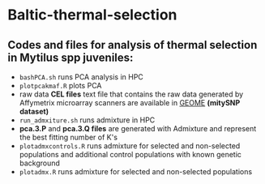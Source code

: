 # Baltic-thermal-selection

## Codes and files for analysis of thermal selection in Mytilus spp juveniles:

- `bashPCA.sh` runs PCA analysis in HPC
- `plotpcakmaf.R` plots PCA 
- raw data **CEL files** text file that contains the raw data generated by Affymetrix microarray scanners are available in [GEOME](https://geome-db.org/query) **(mitySNP dataset)**
- `run_admxiture.sh` runs admixture in HPC
- **pca.3.P** and **pca.3.Q files** are generated with Admixture and represent the best fitting number of K's 
- `plotadmxcontrols.R` runs admixture for selected and non-selected populations and additional control populations with known genetic background
- `plotadmx.R` runs admixture for selected and non-selected populations
